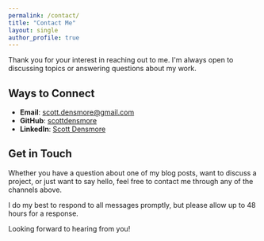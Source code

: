 ```yaml
---
permalink: /contact/
title: "Contact Me"
layout: single
author_profile: true
---
```


Thank you for your interest in reaching out to me. I'm always open to discussing topics or answering questions about my work.

## Ways to Connect

- **Email**: [scott.densmore@gmail.com](mailto:scott.densmore@gmail.com)
- **GitHub**: [scottdensmore](https://github.com/scottdensmore)
- **LinkedIn**: [Scott Densmore](https://www.linkedin.com/in/scottdensmore)

## Get in Touch

Whether you have a question about one of my blog posts, want to discuss a project, or just want to say hello, feel free to contact me through any of the channels above.

I do my best to respond to all messages promptly, but please allow up to 48 hours for a response.

Looking forward to hearing from you!